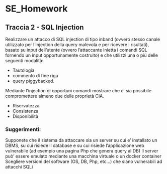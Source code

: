 # SE_Homework

## Traccia 2 - SQL Injection

Realizzare un attacco di SQL injection di tipo inband (ovvero stesso canale utilizzato per l’injection della query malevola e per ricevere i risultati), basato su input dell’utente (ovvero l’attaccante inietta i comandi SQL fornendo un input opportunamente costruito) e che utilizzi una o più delle seguenti modalità: 

* Tautologia 
* commento di fine riga
*  query piggybacked. 

Mediante l’injection di opportuni comandi mostrare che e’ sia possibile compromettere almeno due delle proprietà CIA.

* Riservatezza
* Consistenza
* Disponibilità

### Suggerimenti:

Supponete che il sistema da attaccare sia un server su cui e’ installato un DBMS, su cui risiede il database e su cui risiede l’applicazione web vulnerabile (ad esempio una pagina Php che genera query al DB)
Il server può’ essere emulato mediante una macchina virtuale o un docker container
Scegliere versioni del software (OS, DB, Php, etc…) che siano vulnerabili ad attacchi SQLi
